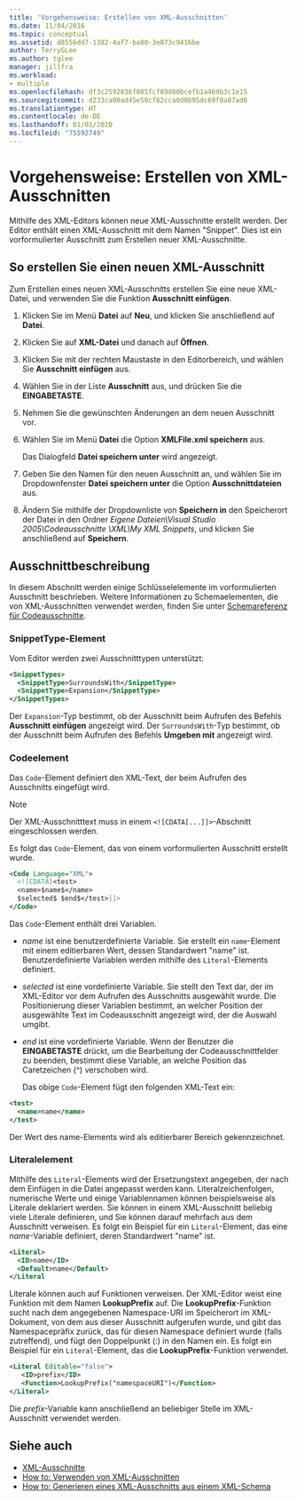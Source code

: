 ```yaml
---
title: 'Vorgehensweise: Erstellen von XML-Ausschnitten'
ms.date: 11/04/2016
ms.topic: conceptual
ms.assetid: d8556dd7-1382-4af7-ba80-3e873c9416be
author: TerryGLee
ms.author: tglee
manager: jillfra
ms.workload:
- multiple
ms.openlocfilehash: df3c2592036f085fcf89d80bcefb1a469b3c1e15
ms.sourcegitcommit: d233ca00ad45e50cf62cca0d0b95dc69f0a87ad6
ms.translationtype: HT
ms.contentlocale: de-DE
ms.lasthandoff: 01/01/2020
ms.locfileid: "75592749"
---
```

# <a name="how-to-create-xml-snippets"></a>Vorgehensweise: Erstellen von XML-Ausschnitten

Mithilfe des XML-Editors können neue XML-Ausschnitte erstellt werden. Der Editor enthält einen XML-Ausschnitt mit dem Namen "Snippet". Dies ist ein vorformulierter Ausschnitt zum Erstellen neuer XML-Ausschnitte.

## <a name="to-create-a-new-xml-snippet"></a>So erstellen Sie einen neuen XML-Ausschnitt

Zum Erstellen eines neuen XML-Ausschnitts erstellen Sie eine neue XML-Datei, und verwenden Sie die Funktion **Ausschnitt einfügen**.

1. Klicken Sie im Menü **Datei** auf **Neu**, und klicken Sie anschließend auf **Datei**.

2. Klicken Sie auf **XML-Datei** und danach auf **Öffnen**.

3. Klicken Sie mit der rechten Maustaste in den Editorbereich, und wählen Sie **Ausschnitt einfügen** aus.

4. Wählen Sie in der Liste **Ausschnitt** aus, und drücken Sie die **EINGABETASTE**.

5. Nehmen Sie die gewünschten Änderungen an dem neuen Ausschnitt vor.

6. Wählen Sie im Menü **Datei** die Option **XMLFile.xml speichern** aus.

     Das Dialogfeld **Datei speichern unter** wird angezeigt.

7. Geben Sie den Namen für den neuen Ausschnitt an, und wählen Sie im Dropdownfenster **Datei speichern unter** die Option **Ausschnittdateien** aus.

8. Ändern Sie mithilfe der Dropdownliste von **Speichern in** den Speicherort der Datei in den Ordner *Eigene Dateien\Visual Studio 2005\Codeausschnitte \XML\My XML Snippets*, und klicken Sie anschließend auf **Speichern**.

## <a name="snippet-description"></a>Ausschnittbeschreibung

In diesem Abschnitt werden einige Schlüsselelemente im vorformulierten Ausschnitt beschrieben. Weitere Informationen zu Schemaelementen, die von XML-Ausschnitten verwendet werden, finden Sie unter [Schemareferenz für Codeausschnitte](../ide/code-snippets-schema-reference.md).

### <a name="snippettype-element"></a>SnippetType-Element

Vom Editor werden zwei Ausschnitttypen unterstützt:

```xml
<SnippetTypes>
  <SnippetType>SurroundsWith</SnippetType>
  <SnippetType>Expansion</SnippetType>
</SnippetTypes>
```

Der `Expansion`-Typ bestimmt, ob der Ausschnitt beim Aufrufen des Befehls **Ausschnitt einfügen** angezeigt wird. Der `SurroundsWith`-Typ bestimmt, ob der Ausschnitt beim Aufrufen des Befehls **Umgeben mit** angezeigt wird.

### <a name="code-element"></a>Codeelement

Das `Code`-Element definiert den XML-Text, der beim Aufrufen des Ausschnitts eingefügt wird.

> [!NOTE]
> Der XML-Ausschnitttext muss in einem `<![CDATA[...]]>`-Abschnitt eingeschlossen werden.

Es folgt das `Code`-Element, das von einem vorformulierten Ausschnitt erstellt wurde.

```xml
<Code Language="XML">
  <![CDATA[<test>
  <name>$name$</name>
  $selected$ $end$</test>]]>
</Code>
```

Das `Code`-Element enthält drei Variablen.

- $name$ ist eine benutzerdefinierte Variable. Sie erstellt ein `name`-Element mit einem editierbaren Wert, dessen Standardwert "name" ist. Benutzerdefinierte Variablen werden mithilfe des `Literal`-Elements definiert.

- $selected$ ist eine vordefinierte Variable. Sie stellt den Text dar, der im XML-Editor vor dem Aufrufen des Ausschnitts ausgewählt wurde. Die Positionierung dieser Variablen bestimmt, an welcher Position der ausgewählte Text im Codeausschnitt angezeigt wird, der die Auswahl umgibt.

- $end$ ist eine vordefinierte Variable. Wenn der Benutzer die **EINGABETASTE** drückt, um die Bearbeitung der Codeausschnittfelder zu beenden, bestimmt diese Variable, an welche Position das Caretzeichen (^) verschoben wird.

  Das obige `Code`-Element fügt den folgenden XML-Text ein:

```xml
<test>
  <name>name</name>
</test>
```

Der Wert des name-Elements wird als editierbarer Bereich gekennzeichnet.

### <a name="literal-element"></a>Literalelement

Mithilfe des `Literal`-Elements wird der Ersetzungstext angegeben, der nach dem Einfügen in die Datei angepasst werden kann. Literalzeichenfolgen, numerische Werte und einige Variablennamen können beispielsweise als Literale deklariert werden. Sie können in einem XML-Ausschnitt beliebig viele Literale definieren, und Sie können darauf mehrfach aus dem Ausschnitt verweisen. Es folgt ein Beispiel für ein `Literal`-Element, das eine $name$-Variable definiert, deren Standardwert "name" ist.

```xml
<Literal>
  <ID>name</ID>
  <Default>name</Default>
</Literal
```

Literale können auch auf Funktionen verweisen. Der XML-Editor weist eine Funktion mit dem Namen **LookupPrefix** auf. Die **LookupPrefix**-Funktion sucht nach dem angegebenen Namespace-URI im Speicherort im XML-Dokument, von dem aus dieser Ausschnitt aufgerufen wurde, und gibt das Namespacepräfix zurück, das für diesen Namespace definiert wurde (falls zutreffend), und fügt den Doppelpunkt (:) in den Namen ein. Es folgt ein Beispiel für ein `Literal`-Element, das die **LookupPrefix**-Funktion verwendet.

```xml
<Literal Editable="false">
   <ID>prefix</ID>
   <Function>LookupPrefix("namespaceURI")</Function>
</Literal>
```

Die $prefix$-Variable kann anschließend an beliebiger Stelle im XML-Ausschnitt verwendet werden.

## <a name="see-also"></a>Siehe auch

- [XML-Ausschnitte](../xml-tools/xml-snippets.md)
- [How to: Verwenden von XML-Ausschnitten](../xml-tools/how-to-use-xml-snippets.md)
- [How to: Generieren eines XML-Ausschnitts aus einem XML-Schema](../xml-tools/how-to-generate-an-xml-snippet-from-an-xml-schema.md)
